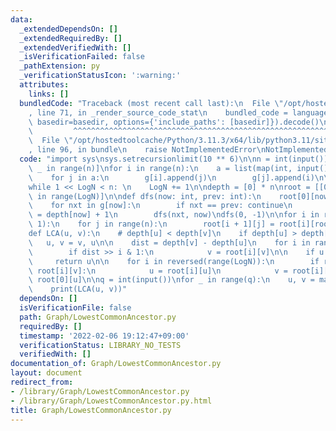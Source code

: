 ```yaml
---
data:
  _extendedDependsOn: []
  _extendedRequiredBy: []
  _extendedVerifiedWith: []
  _isVerificationFailed: false
  _pathExtension: py
  _verificationStatusIcon: ':warning:'
  attributes:
    links: []
  bundledCode: "Traceback (most recent call last):\n  File \"/opt/hostedtoolcache/Python/3.11.3/x64/lib/python3.11/site-packages/onlinejudge_verify/documentation/build.py\"\
    , line 71, in _render_source_code_stat\n    bundled_code = language.bundle(stat.path,\
    \ basedir=basedir, options={'include_paths': [basedir]}).decode()\n          \
    \         ^^^^^^^^^^^^^^^^^^^^^^^^^^^^^^^^^^^^^^^^^^^^^^^^^^^^^^^^^^^^^^^^^^^^^^^^^^^^^^^^^\n\
    \  File \"/opt/hostedtoolcache/Python/3.11.3/x64/lib/python3.11/site-packages/onlinejudge_verify/languages/python.py\"\
    , line 96, in bundle\n    raise NotImplementedError\nNotImplementedError\n"
  code: "import sys\nsys.setrecursionlimit(10 ** 6)\n\nn = int(input())\ng = [[] for\
    \ _ in range(n)]\nfor i in range(n):\n    a = list(map(int, input().split()))[1:]\n\
    \    for j in a:\n        g[i].append(j)\n        g[j].append(i)\n\nLogN = 1\n\
    while 1 << LogN < n: \n    LogN += 1\n\ndepth = [0] * n\nroot = [[0] * n for _\
    \ in range(LogN)]\n\ndef dfs(now: int, prev: int):\n    root[0][now] = prev\n\
    \    for nxt in g[now]:\n        if nxt == prev: continue\n        depth[nxt]\
    \ = depth[now] + 1\n        dfs(nxt, now)\ndfs(0, -1)\n\nfor i in range(LogN -\
    \ 1):\n    for j in range(n):\n        root[i + 1][j] = root[i][root[i][j]]\n\n\
    def LCA(u, v):\n    # depth[u] < depth[v]\n    if depth[u] > depth[v]:\n     \
    \   u, v = v, u\n\n    dist = depth[v] - depth[u]\n    for i in range(LogN):\n\
    \        if dist >> i & 1:\n            v = root[i][v]\n\n    if u == v:\n   \
    \     return u\n\n    for i in reversed(range(LogN)):\n        if root[i][u] !=\
    \ root[i][v]:\n            u = root[i][u]\n            v = root[i][v]\n    return\
    \ root[0][u]\n\nq = int(input())\nfor _ in range(q):\n    u, v = map(int, input().split())\n\
    \    print(LCA(u, v))"
  dependsOn: []
  isVerificationFile: false
  path: Graph/LowestCommonAncestor.py
  requiredBy: []
  timestamp: '2022-02-06 19:12:47+09:00'
  verificationStatus: LIBRARY_NO_TESTS
  verifiedWith: []
documentation_of: Graph/LowestCommonAncestor.py
layout: document
redirect_from:
- /library/Graph/LowestCommonAncestor.py
- /library/Graph/LowestCommonAncestor.py.html
title: Graph/LowestCommonAncestor.py
---
```

